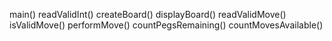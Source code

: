 main()
readValidInt()
createBoard()
displayBoard()
readValidMove()
isValidMove()
performMove()
countPegsRemaining()
countMovesAvailable()